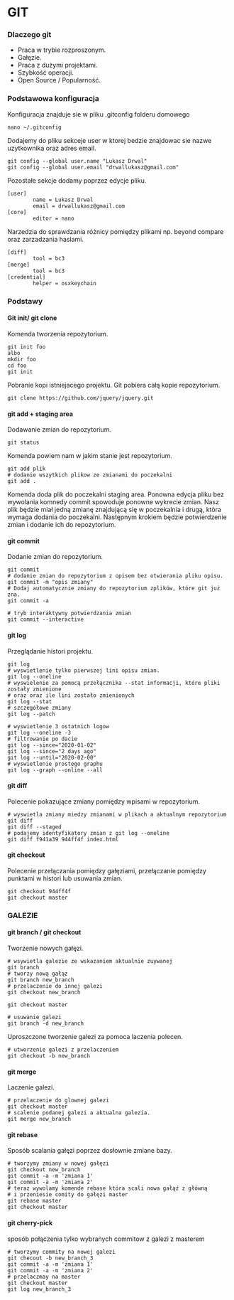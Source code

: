 # GIT

### Dlaczego git
- Praca w trybie rozproszonym.
- Gałęzie.
- Praca z dużymi projektami.
- Szybkość operacji.
- Open Source / Popularność.

### Podstawowa konfiguracja 
Konfiguracja znajduje sie w pliku .gitconfig folderu domowego

    nano ~/.gitconfig
    
Dodajemy do pliku sekceje user w ktorej bedzie znajdowac sie nazwe uzytkownika
oraz adres email.
    
    git config --global user.name "Lukasz Drwal"
    git config --global user.email "drwallukasz@gmail.com"
    
Pozostałe sekcje dodamy poprzez edycje pliku.

    [user]
            name = Lukasz Drwal
            email = drwallukasz@gmail.com
    [core]
            editor = nano
            
Narzedzia do sprawdzania różnicy pomiędzy plikami np. beyond compare
oraz zarzadzania haslami.

    [diff]
            tool = bc3
    [merge]
            tool = bc3
    [credential]
            helper = osxkeychain
    

### Podstawy

#### Git init/ git clone

Komenda tworzenia repozytorium.
    
    git init foo
    albo 
    mkdir foo
    cd foo
    git init
    
Pobranie kopi istniejacego projektu.
Git pobiera całą kopie repozytorium.

    git clone https://github.com/jquery/jquery.git


#### git add + staging area
Dodawanie zmian do repozytorium.
    
    git status

Komenda powiem nam w jakim stanie jest repozytorium.

    git add plik
    # dodanie wszytkich plikow ze zmianami do poczekalni
    git add . 
Komenda doda plik do poczekalni staging area. Ponowna edycja pliku
bez wywolania komnedy commit spowoduje ponowne wykrecie zmian.
Nasz plik będzie miał jedną zmianę znajdującą się w poczekalnia i drugą, która wymaga dodania
do poczekalni. Następnym krokiem będzie potwierdzenie zmian i dodanie ich do repozytorium.

#### git commit
Dodanie zmian do repozytorium.

    git commit
    # dodanie zmian do repozytorium z opisem bez otwierania pliku opisu. 
    git commit -m "opis zmiany"
    # Dodaj automatycznie zmiany do repozytorium zplików, które git już zna.
    git commit -a 
    
    # tryb interaktywny potwierdzania zmian
    git commit --interactive


#### git log
Przeglądanie histori projektu.

    git log
    # wyswietlenie tylko pierwszej lini opisu zmian.
    git log --oneline
    # wyswielenie za pomocą przełącznika --stat informacji, które pliki zostały zmienione
    # oraz oraz ile lini zostało zmienionych
    git log --stat
    # szczegółowe zmiany
    git log --patch
    
    # wyswietlenie 3 ostatnich logow
    git log --oneline -3
    # filtrowanie po dacie
    git log --since="2020-01-02"
    git log --since="2 days ago"
    git log --until="2020-02-00"
    # wyswietlenie prostego graphu 
    git log --graph --online --all
    
#### git diff
Polecenie pokazujące zmiany pomiędzy wpisami w repozytorium.

    # wyswietla zmiany miedzy zmianami w plikach a aktualnym repozytorium
    git diff
    git diff --staged
    # podajemy identyfikatory zmian z git log --oneline
    git diff f941a39 944ff4f index.html
    
    
#### git checkout
Polecenie przełączania pomiędzy gałęziami, przełączanie pomiędzy punktami w histori
lub usuwania zmian.

    git checkout 944ff4f
    git checkout master
    
### GALEZIE
#### git branch / git checkout
Tworzenie nowych gałęzi.
    
    # wsywietla galezie ze wskazaniem aktualnie zuywanej
    git branch
    # tworzy nową gałąz
    git branch new_branch
    # przelaczenie do innej galezi
    git checkout new_branch
    
    git checkout master
    
    # usuwanie galezi
    git branch -d new_branch
    
Uproszczone tworzenie galezi za pomoca laczenia polecen.

    # utworzenie galezi z przelaczeniem
    git checkout -b new_branch

#### git merge
Laczenie galezi.

    # przelaczenie do glownej galezi
    git checkout master
    # scalenie podanej galezi a aktualna galezia.
    git merge new_branch
    
#### git rebase
Sposób scalania gałęzi poprzez dosłownie zmiane bazy.

    # tworzymy zmiany w nowej gałęzi 
    git checkout new_branch
    git commit -a -m 'zmiana 1'
    git commit -a -m 'zmiana 2'
    # teraz wywolamy komende rebase która scali nowa gałąź z główną
    # i przeniesie comity do gałęzi master
    git rebase master
    git checkout master
    
    
#### git cherry-pick
sposób połączenia tylko wybranych commitow z galezi z masterem

    # tworzymy commity na nowej galezi
    git checout -b new_branch_3
    git commit -a -m 'zmiana 1'
    git commit -a -m 'zmiana 2'
    # przelaczmay na master
    git checkout master
    git log new_branch_3

